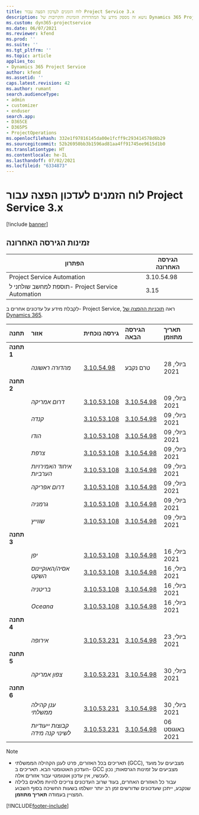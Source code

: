 ```yaml
---
title: לוח הזמנים לעדכון הפצה עבור Project Service 3.x
description: נושא זה מספק מידע על המהדורות הזמינות והקרובות של Dynamics 365 Project Service Automation.
ms.custom: dyn365-projectservice
ms.date: 06/07/2021
ms.reviewer: kfend
ms.prod: ''
ms.suite: ''
ms.tgt_pltfrm: ''
ms.topic: article
applies_to:
- Dynamics 365 Project Service
author: kfend
ms.assetid: ''
caps.latest.revision: 42
ms.author: rumant
search.audienceType:
- admin
- customizer
- enduser
search.app:
- D365CE
- D365PS
- ProjectOperations
ms.openlocfilehash: 332e1f97816145da00e1fcff9c293414578d6b29
ms.sourcegitcommit: 52b26950bb3b1596ad81aa4ff91745ee9615d1b0
ms.translationtype: HT
ms.contentlocale: he-IL
ms.lasthandoff: 07/02/2021
ms.locfileid: "6334873"
---
```

# <a name="update-release-schedule-for-project-service-3x"></a>לוח הזמנים לעדכון הפצה עבור Project Service 3.x

[!include [banner](../includes/psa-now-project-operations.md)]

## <a name="latest-version-availability"></a>זמינות הגירסה האחרונה

| הפתרון  | הגירסה האחרונה |
|-------|----|
| Project Service Automation    | 3.10.54.98 |
| תוספת למחשב שולחני ל- Project Service Automation                | 3.15          |

לקבלת מידע על עדכונים אחרים ב- Project Service, ראה [תוכניות ההפצה של Dynamics 365](/dynamics365/release-plans/). 

| תחנה  | אזור | גירסה נוכחית | הגירסה הבאה |  תאריך מתוזמן
| :---   | :---   | :---   | :---   |:---   |         
|<strong>תחנה 1</strong> | |  |  | |
| | <i>מהדורה ראשונה</i> | [3.10.54.98](whats-new-ur-33.md) | טרם נקבע | 28 ביולי, 2021
|<strong>תחנה 2</strong> | |  |  | |
| | <i>דרום אמריקה</i> | [3.10.53.108](whats-new-ur-32.md) | [3.10.54.98](whats-new-ur-33.md) | 09 ביולי, 2021
| | <i>קנדה</i> | [3.10.53.108](whats-new-ur-32.md) | [3.10.54.98](whats-new-ur-33.md) | 09 ביולי, 2021
| | <i>הודו</i> | [3.10.53.108](whats-new-ur-32.md) | [3.10.54.98](whats-new-ur-33.md) | 09 ביולי, 2021
| | <i>צרפת</i> | [3.10.53.108](whats-new-ur-32.md) | [3.10.54.98](whats-new-ur-33.md) | 09 ביולי, 2021
| | <i>איחוד האמירויות הערביות</i> | [3.10.53.108](whats-new-ur-32.md) | [3.10.54.98](whats-new-ur-33.md) | 09 ביולי, 2021
| | <i>דרום אפריקה</i> | [3.10.53.108](whats-new-ur-32.md) | [3.10.54.98](whats-new-ur-33.md) | 09 ביולי, 2021
| | <i>גרמניה</i> | [3.10.53.108](whats-new-ur-32.md) | [3.10.54.98](whats-new-ur-33.md) | 09 ביולי, 2021
| | <i>שווייץ</i> | [3.10.53.108](whats-new-ur-32.md) | [3.10.54.98](whats-new-ur-33.md) | 09 ביולי, 2021
|<strong>תחנה 3</strong> | |  |  | |
| | <i>יפן</i> | [3.10.53.108](whats-new-ur-32.md) | [3.10.54.98](whats-new-ur-33.md) | 16 ביולי, 2021
| | <i>אסיה/האוקיינוס השקט</i> | [3.10.53.108](whats-new-ur-32.md) | [3.10.54.98](whats-new-ur-33.md) | 16 ביולי, 2021
| | <i>בריטניה</i> | [3.10.53.108](whats-new-ur-32.md) | [3.10.54.98](whats-new-ur-33.md) | 16 ביולי, 2021
| | <i>Oceana</i> | [3.10.53.108](whats-new-ur-32.md) | [3.10.54.98](whats-new-ur-33.md) | 16 ביולי, 2021
|<strong>תחנה 4</strong> | |  |  | |
| | <i>אירופה</i> | [3.10.53.231](whats-new-ur-32-5.md) | [3.10.54.98](whats-new-ur-33.md) | 23 ביולי, 2021
|<strong>תחנה 5</strong> | |  |  | |
| | <i>צפון אמריקה</i> | [3.10.53.231](whats-new-ur-32-5.md) | [3.10.54.98](whats-new-ur-33.md) | 30 ביולי, 2021
|<strong>תחנה 6</strong> | |  |  | |
| | <i>ענן קהילה ממשלתי‬</i> | [3.10.53.231](whats-new-ur-32-5.md) | [3.10.54.98](whats-new-ur-33.md) | 30 ביולי, 2021
| | <i>קבוצות ייעודיות לשינוי קנה מידה</i> | [3.10.53.231](whats-new-ur-32-5.md) | [3.10.54.98](whats-new-ur-33.md) | 06 באוגוסט 2021

>[!Note]
> - תאריכים בכל האזורים, פרט לענן הקהילה הממשלתי (GCC), מצביעים על מועד העדכון האוטומטי הבא. תאריכים ב- GCC מצביעים על זמינות הגרסאות; נכון לעכשיו, אין עדכון אוטומטי עבור אזורים אלה.
> - עבור כל האזורים האחרים, בעוד שרוב העדכונים צריכים להיות מלאים בלילה שנקבע, ייתכן שעדכונים שדורשים זמן רב יותר יושלמו בשעות החשיכה בסוף השבוע המצויין בעמודה **תאריך מתוזמן**.


[!INCLUDE[footer-include](../includes/footer-banner.md)]
